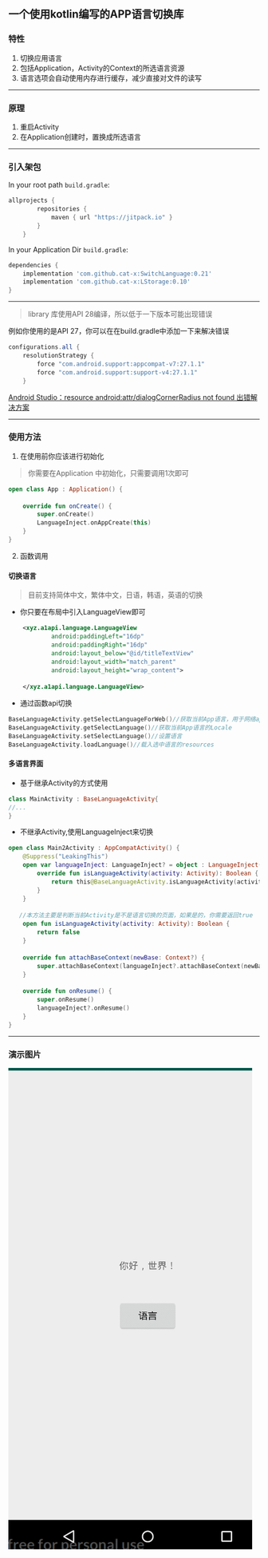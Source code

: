 ## 一个使用kotlin编写的APP语言切换库

### 特性
 1. 切换应用语言
 2. 包括Application，Activity的Context的所选语言资源
 3. 语言选项会自动使用内存进行缓存，减少直接对文件的读写
------
### 原理
1. 重启Activity
2. 在Application创建时，置换成所选语言
------
### 引入架包

In your root path  `build.gradle`:

```groovy
allprojects {
        repositories {
            maven { url "https://jitpack.io" }
        }
    }
```
In your Application Dir `build.gradle`:
```groovy
dependencies {
    implementation 'com.github.cat-x:SwitchLanguage:0.21'
    implementation 'com.github.cat-x:LStorage:0.10'
}
```

------

> library 库使用API 28编译，所以低于一下版本可能出现错误

 例如你使用的是API 27，你可以在在build.gradle中添加一下来解决错误
~~~groovy
configurations.all {
    resolutionStrategy {
        force "com.android.support:appcompat-v7:27.1.1"
        force "com.android.support:support-v4:27.1.1"
    }
 ~~~
[Android Studio：resource android:attr/dialogCornerRadius not found 出错解决方案](https://blog.csdn.net/weixin_43465451/article/details/83185112)

------
### 使用方法
1. 在使用前你应该进行初始化
> 你需要在Application 中初始化，只需要调用1次即可
~~~kotlin
open class App : Application() {

    override fun onCreate() {
        super.onCreate()
        LanguageInject.onAppCreate(this)
    }
}
~~~
2. 函数调用
#### 切换语言
> 目前支持简体中文，繁体中文，日语，韩语，英语的切换
* 你只要在布局中引入LanguageView即可
~~~xml
    <xyz.a1api.language.LanguageView
            android:paddingLeft="16dp"
            android:paddingRight="16dp"
            android:layout_below="@id/titleTextView"
            android:layout_width="match_parent"
            android:layout_height="wrap_content">

    </xyz.a1api.language.LanguageView>
~~~
* 通过函数api切换
~~~kotlin
BaseLanguageActivity.getSelectLanguageForWeb()//获取当前App语言，用于网络api调用
BaseLanguageActivity.getSelectLanguage()//获取当前App语言的Locale
BaseLanguageActivity.setSelectLanguage()//设置语言
BaseLanguageActivity.loadLanguage()//载入选中语言的resources
~~~
#### 多语言界面
* 基于继承Activity的方式使用
~~~kotlin
class MainActivity : BaseLanguageActivity{
//...
}
~~~
* 不继承Activity,使用LanguageInject来切换
~~~kotlin
open class Main2Activity : AppCompatActivity() {
    @Suppress("LeakingThis")
    open var languageInject: LanguageInject? = object : LanguageInject(this@BaseLanguageActivity) {
        override fun isLanguageActivity(activity: Activity): Boolean {
            return this@BaseLanguageActivity.isLanguageActivity(activity)
        }
    }

   //本方法主要是判断当前Activity是不是语言切换的页面，如果是的，你需要返回true
    open fun isLanguageActivity(activity: Activity): Boolean {
        return false
    }

    override fun attachBaseContext(newBase: Context?) {
        super.attachBaseContext(languageInject?.attachBaseContext(newBase))
    }

    override fun onResume() {
        super.onResume()
        languageInject?.onResume()
    }
}
~~~
------
### 演示图片
![图片](./img/demo.gif)

